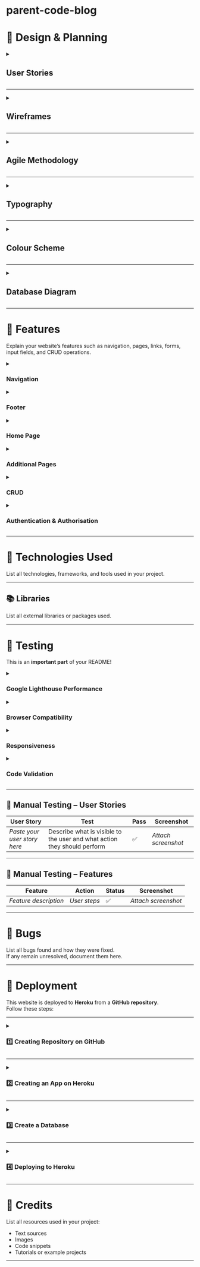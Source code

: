 # parent-code-blog
# 🧭 Design & Planning

<details>
<summary><h2>User Stories</h2></summary>

Write your user stories in this section.

</details>

---

<details>
<summary><h2>Wireframes</h2></summary>

Attach wireframes in this section.

</details>

---

<details>
<summary><h2>Agile Methodology</h2></summary>

Explain your agile approach to your project and insert screenshots of your Kanban board (iterations, user stories, tasks, acceptance criteria, labels, story points...).

</details>

---

<details>
<summary><h2>Typography</h2></summary>

Explain the font(s) you've used for your project.

</details>

---

<details>
<summary><h2>Colour Scheme</h2></summary>

Include a screenshot of the colour scheme for your project.

</details>

---

<details>
<summary><h2>Database Diagram</h2></summary>

Include an image of your database diagram.  
List your models and describe how they are connected.

</details>

---

# 🌟 Features

Explain your website’s features such as navigation, pages, links, forms, input fields, and CRUD operations.

<details>
<summary><h3>Navigation</h3></summary>

Describe your navigation bar and links.

</details>

<details>
<summary><h3>Footer</h3></summary>

Describe your footer contents and functionality.

</details>

<details>
<summary><h3>Home Page</h3></summary>

Explain the purpose and layout of your home page.

</details>

<details>
<summary><h3>Additional Pages</h3></summary>

Describe any other pages in your project.

</details>

<details>
<summary><h3>CRUD</h3></summary>

Explain how Create, Read, Update, and Delete functionalities work in your project.

</details>

<details>
<summary><h3>Authentication & Authorisation</h3></summary>

Explain how user authentication and permissions are handled.

</details>

---

# 🧰 Technologies Used

List all technologies, frameworks, and tools used in your project.

---

## 📚 Libraries

List all external libraries or packages used.

---

# 🧪 Testing

This is an **important part** of your README!

<details>
<summary><h3>Google Lighthouse Performance</h3></summary>

Include screenshots of performance scores (mobile and desktop).

</details>

<details>
<summary><h3>Browser Compatibility</h3></summary>

Test and list which browsers your website works with.

</details>

<details>
<summary><h3>Responsiveness</h3></summary>

Add screenshots showing responsiveness on various devices.

</details>

<details>
<summary><h3>Code Validation</h3></summary>

Validate your HTML, CSS, JS, and Python code (all files!).  
Include validation screenshots.

</details>

---

## 🧩 Manual Testing – User Stories

| User Story | Test | Pass | Screenshot |
|-------------|------|------|-------------|
| *Paste your user story here* | Describe what is visible to the user and what action they should perform | ✅ | *Attach screenshot* |

---

## 🧩 Manual Testing – Features

| Feature | Action | Status | Screenshot |
|----------|---------|---------|-------------|
| *Feature description* | *User steps* | ✅ | *Attach screenshot* |

---

# 🐞 Bugs

List all bugs found and how they were fixed.  
If any remain unresolved, document them here.

---

# 🚀 Deployment

This website is deployed to **Heroku** from a **GitHub repository**.  
Follow these steps:

---

<details>
<summary><h3>1️⃣ Creating Repository on GitHub</h3></summary>

1. Sign into GitHub and go to the Code Institute’s template.  
2. Click **“Use this template”** → **“Create a new repository”**.  
3. Enter a name for the repository and click **Create repository from template**.  
4. Click the green **Gitpod** button to open a workspace and begin development.

</details>

---

<details>
<summary><h3>2️⃣ Creating an App on Heroku</h3></summary>

1. After creating the repository, sign into **Heroku**.  
2. Click **New → Create new app**.  
3. Enter a unique app name and select a region (e.g., Europe).  
4. Click **Create app**.

</details>

---

<details>
<summary><h3>3️⃣ Create a Database</h3></summary>

1. Log into **CI Database Maker**.  
2. Add your email address and submit the form.  
3. Open the database link sent to your email.  
4. Copy the database URL and paste it into:
   - `DATABASE_URL` variable in `env.py`
   - Heroku Config Vars.

</details>

---

<details>
<summary><h3>4️⃣ Deploying to Heroku</h3></summary>

1. Go to your app in Heroku → **Settings** tab.  
2. Scroll to **Config Vars** and set:
   - `DATABASE_URL` → your ElephantSQL URL  
   - `SECRET_KEY` → a unique secret key  
   - `CLOUDINARY_URL` → your Cloudinary URL  
   - `PORT` → `8000`  
3. Go to the **Deploy** tab → select **GitHub** as your deployment method.  
4. Connect your GitHub account and repository.  
5. Scroll to **Manual Deploy** and click **Deploy Branch**.  
6. Once deployment finishes, click **View App** to open your live site.

> **Note:** When deploying manually, redeploy after each repository update.

</details>

---

# 🙌 Credits

List all resources used in your project:
- Text sources  
- Images  
- Code snippets  
- Tutorials or example projects  

---

